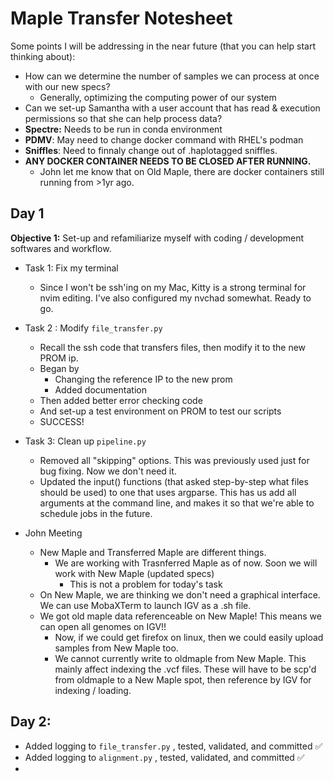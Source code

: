 # Maple Transfer Notesheet



Some points I will be addressing in the near future (that you can help start thinking about):

- How can we determine the number of samples we can process at once with our new specs?
  - Generally, optimizing the computing power of our system
- Can we set-up Samantha with a user account that has read & execution permissions so that she can help process data?
- **Spectre:** Needs to be run in conda environment
- **PDMV**: May need to change docker command with RHEL's podman 
- **Sniffles**: Need to finnaly change out of .haplotagged sniffles.
- **ANY DOCKER CONTAINER NEEDS TO BE CLOSED AFTER RUNNING.**
  - John let me know that on Old Maple, there are docker containers still running from >1yr ago. 




## Day 1

**Objective 1:** Set-up and refamiliarize myself with coding / development softwares and workflow.

* Task 1: Fix my terminal
  * Since I won't be ssh'ing on my Mac, Kitty is a strong terminal for nvim editing. I've also configured my nvchad somewhat. Ready to go. 
* Task 2 : Modify `file_transfer.py`
  * Recall the ssh code that transfers files, then modify it to the new PROM ip.
  * Began by 
    * Changing the reference IP to the new prom
    * Added documentation
  * Then added better error checking code
  * And set-up a test environment on PROM to test our scripts
  * SUCCESS!
* Task 3: Clean up `pipeline.py` 
  * Removed all "skipping" options. This was previously used just for bug fixing. Now we don't need it. 
  * Updated the input() functions (that asked step-by-step what files should be used) to one that uses argparse. This has us add all arguments at the command line, and makes it so that we're able to schedule jobs in the future. 

* John Meeting
  * New Maple and Transferred Maple are different things. 
    * We are working with Trasnferred Maple as of now. Soon we will work with New Maple (updated specs)
      *  This is not a problem for today's task
  * On New Maple, we are thinking we don't need a graphical interface. We can use MobaXTerm to launch IGV as a .sh file. 
  * We got old maple data referenceable on New Maple! This means we can open all genomes on IGV!!
    * Now, if we could get firefox on linux, then we could easily upload samples from New Maple too. 
    * We cannot currently write to oldmaple from New Maple. This mainly affect indexing the .vcf files. These will have to be scp'd from oldmaple to a New Maple spot, then reference by IGV for indexing / loading. 



## Day 2:

* Added logging to `file_transfer.py` , tested, validated, and committed ✅
* Added logging to `alignment.py` , tested, validated, and committed ✅
* 

